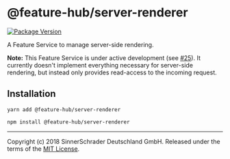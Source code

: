 # @feature-hub/server-renderer

[![Package Version][package-badge]][package-npm]

A Feature Service to manage server-side rendering.

**Note:** This Feature Service is under active development (see
[#25][issue-25]). It currently doesn't implement everything necessary for
server-side rendering, but instead only provides read-access to the incoming
request.

## Installation

```sh
yarn add @feature-hub/server-renderer
```

```sh
npm install @feature-hub/server-renderer
```

---

Copyright (c) 2018 SinnerSchrader Deutschland GmbH. Released under the terms of
the [MIT License][license].

[issue-25]: https://github.com/sinnerschrader/feature-hub/issues/25
[license]: https://github.com/sinnerschrader/feature-hub/blob/master/LICENSE
[package-badge]: https://img.shields.io/npm/v/@feature-hub/server-renderer.svg
[package-npm]: https://www.npmjs.com/package/@feature-hub/server-renderer
